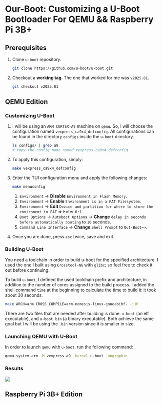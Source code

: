 # Our-Boot: Customizing a U-Boot Bootloader For QEMU && Raspberry Pi 3B+

## Prerequisites

1. Clone `u-boot` repository.

    ```bash
    git clone https://github.com/u-boot/u-boot.git
    ```

1. Checkout a **working tag.** The one that worked for me was `v2025.01`.

    ```bash
    git checkout v2025.01
    ```

## QEMU Edition

### Customizing U-Boot

1. I will be using an `ARM CORTEX-A9` machine on `qemu`. So, I will choose the configuration named `vexpress_ca9x4_defconfig`. All configurations can be found in the directory `configs` inside the `u-boot` directory.

    ```bash
    ls configs/ | grep a9
    # copy the config name named vexpress_ca9x4_defconfig
    ```

1. To apply this configuration, simply:

    ```bash
    make vexpress_ca9x4_defconfig
    ```

1. Enter the TUI configuration menu and apply the following changes:

    ```bash
    make menuconfig
    ```
    1. `Environment` -> **Disable** `Environment in Flash Memory`.
    1. `Environment` -> **Enable** `Environment is in a FAT Filesystem`.
    1. `Environment` -> **Edit** `Device and partition for where to store the environemt in FAT` => Enter `0:1`.
    1. `Boot Options` -> `Autoboot Options` -> **Change** `delay in seconds before automatically booting` to `10` seconds.
    1. `Command Line Interface` -> **Change** `Shell Prompt` to `Out-Boot=>`.

1. Once you are done, press `esc` twice, save and exit.

### Building U-Boot

You need a toolchain in order to build u-boot for the specified architecture. I used the one I built using `Crosstool-NG` with `glibc`; so feel free to check it out before continuing.

To build `u-boot`, I defined the used toolchain prefix and architecture, in addition to the number of cores assigned to the build process. I added the shell command `time` at the beginning to calculate the time to build it: it took about 30 seconds.

```bash
make ARCH=arm CROSS_COMPILE=arm-nemesis-linux-gnueabihf- -j10
```

There are two files that are needed after building is done: `u-boot` (an elf executable), and `u-boot.bin` (a binary executable). Both achieve the same goal but I will be using the `.bin` version since it is smaller in size.

### Launching QEMU with U-Boot

In order to launch `qemu` with `u-boot`, run the following command:

```bash
qemu-system-arm -M vexpress-a9 -kernel u-boot -nographic
```

### Results

![](./README_Photos/qemu.png)


## Raspberry Pi 3B+ Edition

